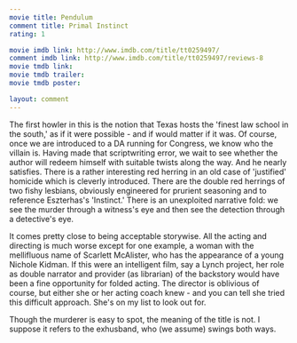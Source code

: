 ```yaml
---
movie title: Pendulum
comment title: Primal Instinct
rating: 1

movie imdb link: http://www.imdb.com/title/tt0259497/
comment imdb link: http://www.imdb.com/title/tt0259497/reviews-8
movie tmdb link: 
movie tmdb trailer: 
movie tmdb poster: 

layout: comment
---
```


The first howler in this is the notion that Texas hosts the 'finest law school in the south,' as if it were possible - and if would matter if it was. Of course, once we are introduced to a DA running for Congress, we know who the villain is. Having made that scriptwriting error, we wait to see whether the author will redeem himself with suitable twists along the way. And he nearly satisfies. There is a rather interesting red herring in an old case of 'justified' homicide which is cleverly introduced. There are the double red herrings of two fishy lesbians, obviously engineered for prurient seasoning and to reference Eszterhas's 'Instinct.' There is an unexploited narrative fold: we see the murder through a witness's eye and then see the detection through a detective's eye.

It comes pretty close to being acceptable storywise. All the acting and directing is much worse except for one example, a woman with the mellifluous name of Scarlett McAlister, who has the appearance of a young Nichole Kidman. If this were an intelligent film, say a Lynch project, her role as double narrator and provider (as librarian) of the backstory would have been a fine opportunity for folded acting. The director is oblivious of course, but either she or her acting coach knew - and you can tell she tried this difficult approach. She's on my list to look out for.

Though the murderer is easy to spot, the meaning of the title is not. I suppose it refers to the exhusband, who (we assume) swings both ways.